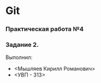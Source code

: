 # Git
### Практическая работа №4
### Задание 2.
Выполнил:
* <Мышляев Кирилл Романович>
* <УВП - 313>